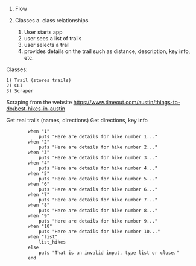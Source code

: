 1. Flow
2. Classes
    a. class relationships 

    1) User starts app
    2) user sees a list of trails
    3) user selects a trail
    4) provides details on the trail such as distance, description, key info, etc.
    

Classes:

    1) Trail (stores trails)
    2) CLI 
    3) Scraper

Scraping from the website https://www.timeout.com/austin/things-to-do/best-hikes-in-austin

Get real trails (names, directions)
Get directions, key info

            when "1"
                puts "Here are details for hike number 1..."
            when "2"
                puts "Here are details for hike number 2..."
            when "3"
                puts "Here are details for hike number 3..."
            when "4"
                puts "Here are details for hike number 4..."
            when "5"
                puts "Here are details for hike number 5..."
            when "6"
                puts "Here are details for hike number 6..."
            when "7"
                puts "Here are details for hike number 7..."
            when "8"
                puts "Here are details for hike number 8..."
            when "9"
                puts "Here are details for hike number 9..."
            when "10"
                puts "Here are details for hike number 10..."
            when "list"
                list_hikes
            else
                puts "That is an invalid input, type list or close."
            end
